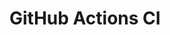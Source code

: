 # GitHub Actions CI

















































































































































































































































































































































































































































































































































































































































































































































































































































































































































































































































































































































































































































































































































































































































































































































































































































































































































































































































































































































































































































































































































































































































